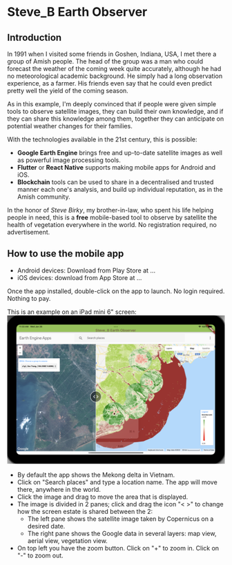 # Steve_B Earth Observer
## Introduction
In 1991 when I visited some friends in Goshen, Indiana, USA, I met there a group of Amish people. The head of the group was a man who could forecast the weather of the coming week quite accurately, although he had no meteorological academic background. He simply had a long observation experience, as a farmer. His friends even say that he could even predict pretty well the yield of the coming season.

As in this example, I'm deeply convinced that if people were given simple tools to observe satellite images, they can build their own knowledge, and if they can share this knowledge among them, together they can anticipate on potential weather changes for their families.

With the technologies available in the 21st century, this is possible:
* **Google Earth Engine** brings free and up-to-date satellite images as well as powerful image processing tools.
* **Flutter** or **React Native** supports making mobile apps for Android and iOS.
* **Blockchain** tools can be used to share in a decentralised and trusted manner each one's analysis, and build up individual reputation, as in the Amish community.

In the honor of *Steve Birky*, my brother-in-law, who spent his life helping people in need, this is a **free** mobile-based tool to observe by satellite the health of vegetation everywhere in the world. No registration required, no advertisement.

## How to use the mobile app
* Android devices: Download from Play Store at ...<URL>
* iOS devices: download from App Store at ...<URL>

Once the app installed, double-click on the app to launch. No login required. Nothing to pay.

This is an example on an iPad mini 6" screen: ![screenshot on ipad mini](./assets/images/iPad_mini_6".png)

* By default the app shows the Mekong delta in Vietnam.
* Click on "Search places" and type a location name. The app will move there, anywhere in the world.
* Click the image and drag to move the area that is displayed.
* The image is divided in 2 panes; click and drag the icon "< >" to change how the screen estate is shared between the 2:
    * The left pane shows the satellite image taken by Copernicus on a desired date.
    * The right pane shows the Google data in several layers: map view, aerial view, vegetation view.
* On top left you have the zoom button. Click on "+" to zoom in. Click on "-" to zoom out.